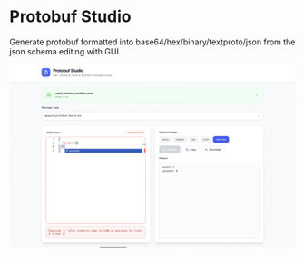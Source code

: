 # Protobuf Studio

Generate protobuf formatted into base64/hex/binary/textproto/json from the json schema editing with GUI.

<img src="img/preview.png"/>